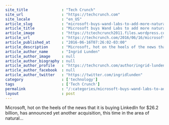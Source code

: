 ```yaml
---
site_title               : "Tech Crunch"
site_url                 : "https://techcrunch.com"
site_locale              : "en_US"
article_slug             : "microsoft-buys-wand-labs-to-add-more-natural-language-tech-to-messaging-apps-and-bots"
article_title            : "Microsoft buys Wand Labs to add more natural language tech to messaging apps and bots"
article_image            : "https://tctechcrunch2011.files.wordpress.com/2016/06/shutterstock_330496148.png?w=764&h=400&crop=1"
article_url              : "https://techcrunch.com/2016/06/16/microsoft-buys-wand-labs-to-add-more-natural-language-tech-to-messaging-apps-and-bots/"
article_published_at     : "2016-06-16T07:26:02-03:00"
article_description      : "Microsoft, hot on the heels of the news that it is buying LinkedIn for $26.2 billion, has announced yet another acquisition, this time in the area of natural..."
article_author_name      : "Ingrid Lunden"
article_author_image     : null
article_author_biography : null
article_author_profile   : "https://techcrunch.com/author/ingrid-lunden/"
article_author_facebook  : null
article_author_twitter   : "https://twitter.com/ingridlunden"
category                 : ['technology']
tags                     : ['Tech Crunch']
permalink                : "/:categories/microsoft-buys-wand-labs-to-add-more-natural-language-tech-to-messaging-apps-and-bots/"
layout                   : post
---
```


Microsoft, hot on the heels of the news that it is buying LinkedIn for $26.2 billion, has announced yet another acquisition, this time in the area of natural...
